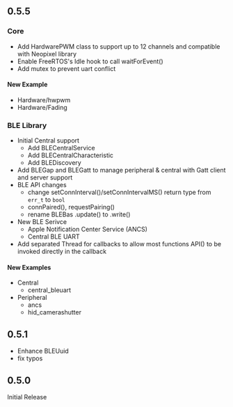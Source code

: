 ## 0.5.5

### Core

- Add HardwarePWM class to support up to 12 channels and compatible with Neopixel library
- Enable FreeRTOS's Idle hook to call waitForEvent()
- Add mutex to prevent uart conflict

#### New Example

- Hardware/hwpwm
- Hardware/Fading

### BLE Library

- Initial Central support
  -  Add BLECentralService
  -  Add BLECentralCharacteristic
  -  Add BLEDiscovery
- Add BLEGap and BLEGatt to manage peripheral & central with Gatt client and server support
- BLE API changes
  - change setConnInterval()/setConnIntervalMS() return type from `err_t` to `bool`
  - connPaired(), requestPairing()
  - rename BLEBas .update() to .write()
- New BLE Serivce
  - Apple Notification Center Service (ANCS)
  - Central BLE UART
- Add separated Thread for callbacks to allow most functions API() to be invoked directly in the callback

#### New Examples

- Central
  - central_bleuart
- Peripheral
  - ancs
  - hid_camerashutter


## 0.5.1

- Enhance BLEUuid
- fix typos

## 0.5.0

Initial Release
